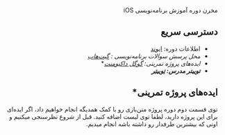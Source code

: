 <div dir="rtl">
مخرن دوره آموزش برنامه‌نویسی iOS
  
دسترسی سریع
---

* اطلاعات دوره: [ایوند](https://evnd.co/4QQ4Q)
* *محل پرسش سوالات برنامه‌نویسی : [گیت‌هاب](https://github.com/euwars/iOSCourse/issues)*
* **ایده‌های پروژه تمرینی*: [گوگل داکیومنت](https://docs.google.com/document/d/1-y9EkotdsPw9BflsGc3lGXD1mJFZ8K6YRtDSmwxB-_w/edit?usp=sharing)**
* ***توییتر مدرس: [توییتر](https://twitter.com/euwars)***


ایده‌های پروژه تمرینی*
---
توی قسمت دوم دوره پروژه متن‌بازی رو با کمک همدیگه انجام خواهیم داد، اگر ایده‌ای برای این پروژه دارید، لطفا توی لیست اضافه کنید. قبل از شروع نظرسنجی میکنیم و اونی که بیشترین طرفدار رو داشته باشه انجام میدیم.
</div>
